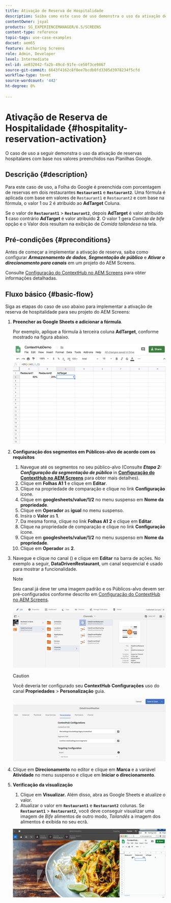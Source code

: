 ```yaml
---
title: Ativação de Reserva de Hospitalidade
description: Saiba como este caso de uso demonstra o uso da ativação de reserva de hospitalidade com base nos valores preenchidos nas Planilhas do Google.
contentOwner: jsyal
products: SG_EXPERIENCEMANAGER/6.5/SCREENS
content-type: reference
topic-tags: use-case-examples
docset: aem65
feature: Authoring Screens
role: Admin, Developer
level: Intermediate
exl-id: ae032042-fa2b-49cd-91fe-ce50f3ce9867
source-git-commit: 6643f4162c8f0ee7bcdb0fd3305d3978234f5cfd
workflow-type: tm+mt
source-wordcount: '442'
ht-degree: 0%

---
```


# Ativação de Reserva de Hospitalidade {#hospitality-reservation-activation}

O caso de uso a seguir demonstra o uso da ativação de reservas hospitalares com base nos valores preenchidos nas Planilhas Google.

## Descrição {#description}

Para este caso de uso, a Folha do Google é preenchida com porcentagem de reservas em dois restaurantes **`Restaurant1`** e **`Restaurant2`**. Uma fórmula é aplicada com base em valores de `Restaurant1` e `Restaurant2` e com base na fórmula, o valor 1 ou 2 é atribuído ao **AdTarget** Coluna.

Se o valor de **`Restaurant1`** > **`Restaurant2`**, depois **AdTarget** é valor atribuído **1** caso contrário **AdTarget** é valor atribuído **2**. O valor 1 gera *Comida de bife* opção e o Valor dois resultam na exibição de *Comida tailandesa* na tela.

## Pré-condições {#preconditions}

Antes de começar a implementar a ativação de reserva, saiba como configurar ***Armazenamento de dados***, ***Segmentação de público*** e ***Ativar o direcionamento para canais*** em um projeto do AEM Screens.

Consulte [Configuração do ContextHub no AEM Screens](configuring-context-hub.md) para obter informações detalhadas.

## Fluxo básico {#basic-flow}

Siga as etapas do caso de uso abaixo para implementar a ativação de reserva de hospitalidade para seu projeto do AEM Screens:

1. **Preencher as Google Sheets e adicionar a fórmula**.

   Por exemplo, aplique a fórmula à terceira coluna **AdTarget**, conforme mostrado na figura abaixo.

   ![screen_shot_2019-04-29at94132am](assets/screen_shot_2019-04-29at94132am.png)

1. **Configuração dos segmentos em Públicos-alvo de acordo com os requisitos**

   1. Navegue até os segmentos no seu público-alvo (Consulte ***Etapa 2: Configuração da segmentação de público*** in **[Configuração do ContextHub no AEM Screens](configuring-context-hub.md)** para obter mais detalhes).
   1. Clique em **Folhas A1 1** e clique em **Editar**.
   1. Clique na propriedade de comparação e clique no link **Configuração** ícone.
   1. Clique em **googlesheets/value/1/2** no menu suspenso em **Nome da propriedade**.
   1. Clique em **Operador** as **igual** no menu suspenso.
   1. Insira o **Valor** as **1**.
   1. Da mesma forma, clique no link **Folhas A1 2** e clique em **Editar**.
   1. Clique na propriedade de comparação e clique no link **Configuração** ícone.
   1. Clique em **googlesheets/value/1/2** no menu suspenso em **Nome da propriedade**.
   1. Clique em **Operador** as **2**.

1. Navegue e clique no canal () e clique em **Editar** na barra de ações. No exemplo a seguir, **DataDrivenRestaurant**, um canal sequencial é usado para mostrar a funcionalidade.

   >[!NOTE]
   >
   >Seu canal já deve ter uma imagem padrão e os Públicos-alvo devem ser pré-configurados conforme descrito em [Configuração do ContextHub no AEM Screens](configuring-context-hub.md).

   ![screen_shot_2019-05-08at14652pm](assets/screen_shot_2019-05-08at14652pm.png)

   >[!CAUTION]
   >
   >Você deveria ter configurado seu **ContextHub** **Configurações** uso do canal **Propriedades** > **Personalização** guia.

   ![screen_shot_2019-05-08at114106am](assets/screen_shot_2019-05-08at114106am.png)

1. Clique em **Direcionamento** no editor e clique em **Marca** e a variável **Atividade** no menu suspenso e clique em **Iniciar o direcionamento**.
1. **Verificação da visualização**

   1. Clique em **Visualizar.** Além disso, abra as Google Sheets e atualize o valor.
   1. Atualizar o valor em **`Restaurant1`** e **`Restaurant2`** colunas. Se **`Restaurant1`** > **`Restaurant2`,** você deve conseguir visualizar uma imagem de *Bife* alimentos de outro modo, *Tailandês* a imagem dos alimentos é exibida no seu ecrã.

   ![resultado5](assets/result5.gif)
